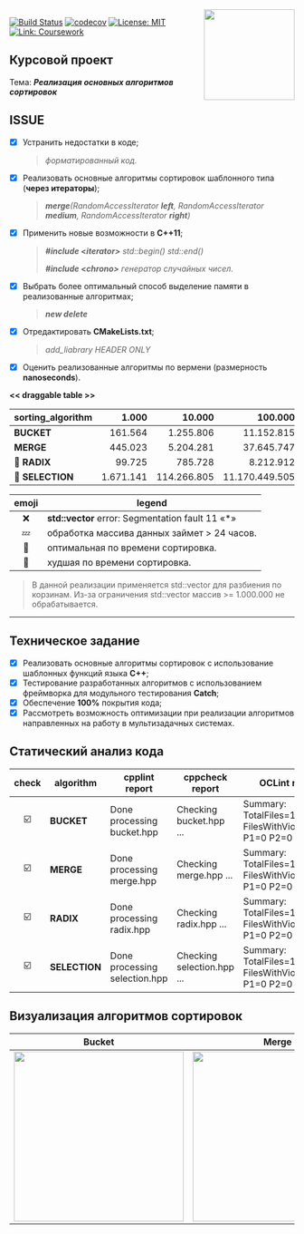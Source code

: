 <img src="http://abali.ru/wp-content/uploads/2013/03/Gerb_MGTU_imeni_Baumana.png" width="160" height="whatever" align="right">

[![Build Status](https://travis-ci.org/SimonRussia/COURSEWORK_fixed.svg?branch=master)](https://travis-ci.org/SimonRussia/COURSEWORK_fixed) [![codecov](https://codecov.io/gh/SimonRussia/COURSEWORK_fixed/branch/master/graph/badge.svg)](https://codecov.io/gh/SimonRussia/COURSEWORK_fixed) [![License: MIT](https://img.shields.io/badge/License-MIT-blue.svg)](/LICENSE) [![Link: Coursework](https://img.shields.io/badge/coursework-link-orange.svg)](https://github.com/SimonRussia/COURSEWORK)

## Курсовой проект
Тема: ***Реализация основных алгоритмов сортировок***

## ISSUE
- [X] Устранить недостатки в коде;
  > *форматированный код.*
- [X] Реализовать основные алгоритмы сортировок шаблонного типа (**через итераторы**);
  >***merge**(RandomAccessIterator **left**, RandomAccessIterator **medium**, RandomAccessIterator **right**)*
- [X] Применить новые возможности в **С++11**;
  >***#include* <*iterator>*** *std::begin() std::end()*
  >
  >***#include* <*chrono>*** *генератор случайных чисел.*
- [X] Выбрать более оптимальный способ выделение памяти в реализованные алгоритмах;
  >***new delete***
- [X] Отредактировать **CMakeLists.txt**;
  >*add_liabrary HEADER ONLY*
- [X] Оценить реализованные алгоритмы по вермени (размерность **nanoseconds**).

**<< draggable table >>**

| sorting_algorithm | 1.000 | 10.000 | 100.000 | 1.000.000 | 10.000.000 | 100.000.000 | 1.000.000.000|
| --- | ---: | ---: | ---: | ---: | ---: | ---: | ---: |
| **BUCKET** | 161.564 | 1.255.806 | 11.152.815 | ❌ | ❌ | ❌ | ❌ |
| **MERGE** | 445.023 | 5.204.281 | 37.645.747 | 344.570.245 | 3.372.794.205 | 35.314.297.619 | 392.595.809.242 |
| 🐇 **RADIX** | 99.725 | 785.728 | 8.212.912 | 64.553.554 | 560.186.829 | 5.922.167.995 | 64.071.364.009 |
| 🐢 **SELECTION** | 1.671.141 | 114.266.805 | 11.170.449.505 | 1.073.728.869.602 | 💤 | 💤 | 💤 |

| emoji | legend |
| :---: |---|
|❌ | **std::vector** error: Segmentation fault 11 «*» |
|💤 | обработка массива данных займет > 24 часов.|
|🐇 | оптимальная по времени сортировка.|
|🐢 | худшая по времени сортировка.|

  > В данной реализации применяется std::vector для разбиения по корзинам. Из-за ограничения std::vector массив >= 1.000.000 не обрабатывается.

---

## Техническое задание
- [X] Реализовать основные алгоритмы сортировок с использование шаблонных функций языка **C++**;
- [X] Тестирование разработанных алгоритмов с использованием  фреймворка для модульного тестирования **Catch**;
- [X] Обеспечение **100%** покрытия кода;
- [X] Рассмотреть возможность оптимизации при реализации алгоритмов направленных на работу в мультизадачных системах.

## Статический анализ кода
| check | algorithm | cpplint report | cppcheck report | OCLint report |
| :---: | --- | --- | --- | --- |
| ☑️ | **BUCKET** | Done processing bucket.hpp | Checking bucket.hpp ... | Summary: TotalFiles=1 FilesWithViolations=0 P1=0 P2=0 P3=0 |
| ☑️ | **MERGE** | Done processing merge.hpp | Checking merge.hpp ... | Summary: TotalFiles=1 FilesWithViolations=0 P1=0 P2=0 P3=0 |
| ☑️ | **RADIX** | Done processing radix.hpp | Checking radix.hpp ... | Summary: TotalFiles=1 FilesWithViolations=0 P1=0 P2=0 P3=0 |
| ☑️ | **SELECTION** | Done processing selection.hpp | Checking selection.hpp ... | Summary: TotalFiles=1 FilesWithViolations=0 P1=0 P2=0 P3=0 |

## Визуализация алгоритмов сортировок
| Bucket | Merge | Radix | Selection |
| --- | --- | --- | --- |
| <img src="http://sorting.valemak.com/wp-content/uploads/2013/12/sort_bucket.gif" width="300" height="whatever"> | <img src="http://sorting.valemak.com/wp-content/uploads/2013/11/sort_merge.gif" width="300" height="whatever"> | <img src="http://sorting.valemak.com/wp-content/uploads/2013/12/sort_radix_lsd.gif" width="300" height="whatever"> | <img src="http://sorting.valemak.com/wp-content/uploads/2013/11/sort_selection.gif" width="300" height="whatever"> |
